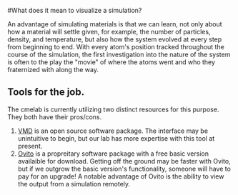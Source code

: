 #What does it mean to visualize a simulation?

An advantage of simulating materials is that we can learn, not only about 
how a material will settle given, for example, the number of particles, density, and temperature,
but also how the system evolved at every step from beginning to end. With every atom's position tracked
throughout the course of the simulation, the first investigation into the nature of the system 
is often to the play the "movie" of where the atoms went and who they fraternized with along the way.


## Tools for the job.

The cmelab is currently utilizing two distinct resources for this purpose. They both have their pros/cons. 

1. [VMD](http://www.ks.uiuc.edu/Research/vmd/) is an open source software package. The interface may be unintuitive to begin, but our lab has more expertise with this tool at present. 
1. [Ovito](https://www.ovito.org/macos-downloads/) is a propreitary software package with a free basic version availaible for download. Getting off the ground may be faster with Ovito, but if we outgrow the basic version's 
functionality, someone will have to pay for an upgrade! A notable advantage of Ovito is the ability to
view the output from a simulation remotely.
